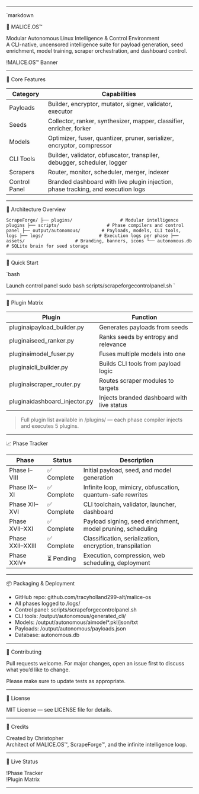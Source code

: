 
---

`markdown

🧠 MALICE.OS™

Modular Autonomous Linux Intelligence & Control Environment  
A CLI-native, uncensored intelligence suite for payload generation, seed enrichment, model training, scraper orchestration, and dashboard control.

!MALICE.OS™ Banner

---

🔧 Core Features

| Category | Capabilities |
|---------|--------------|
| Payloads | Builder, encryptor, mutator, signer, validator, executor  
| Seeds | Collector, ranker, synthesizer, mapper, classifier, enricher, forker  
| Models | Optimizer, fuser, quantizer, pruner, serializer, encryptor, compressor  
| CLI Tools | Builder, validator, obfuscator, transpiler, debugger, scheduler, logger  
| Scrapers | Router, monitor, scheduler, merger, indexer  
| Control Panel | Branded dashboard with live plugin injection, phase tracking, and execution logs  

---

🧭 Architecture Overview

`
ScrapeForge/
├── plugins/                  # Modular intelligence plugins
├── scripts/                  # Phase compilers and control panel
├── output/autonomous/        # Payloads, models, CLI tools, logs
├── logs/                     # Execution logs per phase
├── assets/                   # Branding, banners, icons
└── autonomous.db             # SQLite brain for seed storage
`

---

🚀 Quick Start

`bash

Launch control panel
sudo bash scripts/scrapeforgecontrolpanel.sh
`

---

🧩 Plugin Matrix

| Plugin | Function |
|--------|----------|
| pluginaipayload_builder.py | Generates payloads from seeds  
| pluginaiseed_ranker.py | Ranks seeds by entropy and relevance  
| pluginaimodel_fuser.py | Fuses multiple models into one  
| pluginaicli_builder.py | Builds CLI tools from payload logic  
| pluginaiscraper_router.py | Routes scraper modules to targets  
| pluginaidashboard_injector.py | Injects branded dashboard with live status  

> Full plugin list available in /plugins/ — each phase compiler injects and executes 5 plugins.

---

📈 Phase Tracker

| Phase | Status | Description |
|-------|--------|-------------|
| Phase I–VIII | ✅ Complete | Initial payload, seed, and model generation  
| Phase IX–XI | ✅ Complete | Infinite loop, mimicry, obfuscation, quantum-safe rewrites  
| Phase XII–XVI | ✅ Complete | CLI toolchain, validator, launcher, dashboard  
| Phase XVII–XXI | ✅ Complete | Payload signing, seed enrichment, model pruning, scheduling  
| Phase XXII–XXIII | ✅ Complete | Classification, serialization, encryption, transpilation  
| Phase XXIV+ | ⏳ Pending | Execution, compression, web scheduling, deployment  

---

📦 Packaging & Deployment

- GitHub repo: github.com/tracyholland299-alt/malice-os  
- All phases logged to /logs/  
- Control panel: scripts/scrapeforgecontrolpanel.sh  
- CLI tools: /output/autonomous/generated_cli/  
- Models: /output/autonomous/aimodel*.pkl/json/txt  
- Payloads: /output/autonomous/payloads.json  
- Database: autonomous.db

---

🤝 Contributing

Pull requests welcome. For major changes, open an issue first to discuss what you’d like to change.

Please make sure to update tests as appropriate.

---

📄 License

MIT License — see LICENSE file for details.

---

📣 Credits

Created by Christopher  
Architect of MALICE.OS™, ScrapeForge™, and the infinite intelligence loop.

---

🧠 Live Status

!Phase Tracker  
!Plugin Matrix

---

